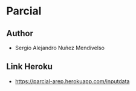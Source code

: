 # Parcial

## Author

- Sergio Alejandro Nuñez Mendivelso
## Link Heroku

- https://parcial-arep.herokuapp.com/inputdata
